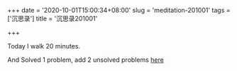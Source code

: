 +++
date = '2020-10-01T15:00:34+08:00'
slug = 'meditation-201001'
tags = ['沉思录']
title = '沉思录201001'

+++

Today I walk 20 minutes.

And Solved 1 problem, add 2 unsolved problems [here](https://github.com/Gaotianhe/coding/blob/2a4a9eb17b/docs/round1/problem.md)
